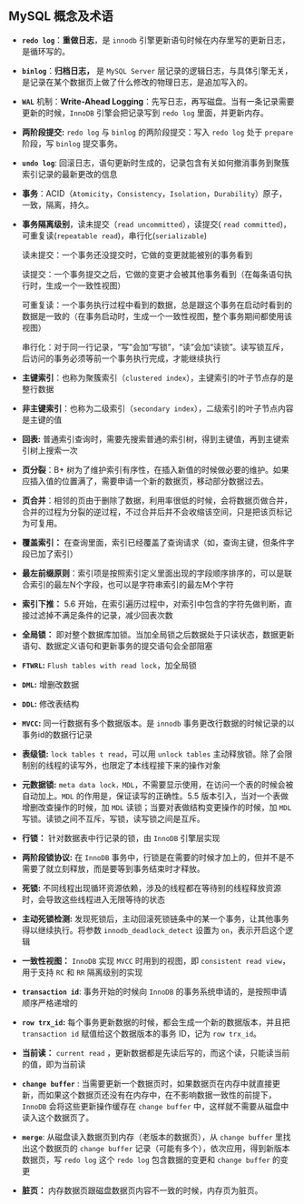 ## MySQL 概念及术语

* **`redo log`**：**重做日志**，是 `innodb` 引擎更新语句时候在内存里写的更新日志，是循环写的。

* **`binlog`**：**归档日志，** 是 `MySQL Server` 层记录的逻辑日志，与具体引擎无关，是记录在某个数据页上做了什么修改的物理日志，是追加写入的。

* **`WAL`** 机制：**Write-Ahead Logging**：先写日志，再写磁盘。当有一条记录需要更新的时候，`InnoDB` 引擎会把记录写到 `redo log` 里面，并更新内存。

* **两阶段提交:** `redo log` 与 `binlog` 的两阶段提交：写入 `redo log` 处于 `prepare` 阶段，写 `binlog` 提交事务。

* **`undo log`**: 回滚日志，语句更新时生成的，记录包含有关如何撤消事务到聚簇索引记录的最新更改的信息

* **事务**：ACID（`Atomicity`，`Consistency`，`Isolation`，`Durability`）原子，一致，隔离，持久。

* **事务隔离级别**，读未提交（`read uncommitted`），读提交( `read committed`)，可重复读(`repeatable read`)，串行化(`serializable`)

  读未提交：一个事务还没提交时，它做的变更就能被别的事务看到

  读提交：一个事务提交之后，它做的变更才会被其他事务看到（在每条语句执行时，生成一个一致性视图）

  可重复读：一个事务执行过程中看到的数据，总是跟这个事务在启动时看到的数据是一致的（在事务启动时，生成一个一致性视图，整个事务期间都使用该视图）

  串行化：对于同一行记录，“写”会加“写锁”，“读”会加“读锁”。读写锁互斥，后访问的事务必须等前一个事务执行完成，才能继续执行

* **主键索引**：也称为聚簇索引（`clustered index`），主键索引的叶子节点存的是整行数据

* **非主键索引**：也称为二级索引（`secondary index`），二级索引的叶子节点内容是主键的值

* **回表:**  普通索引查询时，需要先搜索普通的索引树，得到主键值，再到主键索引树上搜索一次

* **页分裂**：B+ 树为了维护索引有序性，在插入新值的时候做必要的维护。如果应插入值的位置满了，需要申请一个新的数据页，移动部分数据过去。

* **页合并**：相邻的页由于删除了数据，利用率很低的时候，会将数据页做合并，合并的过程为分裂的逆过程，不过合并后并不会收缩该空间，只是把该页标记为可复用。

* **覆盖索引：** 在查询里面，索引已经覆盖了查询请求（如，查询主键，但条件字段已加了索引）

* **最左前缀原则**：索引项是按照索引定义里面出现的字段顺序排序的，可以是联合索引的最左N个字段，也可以是字符串索引的最左M个字符

* **索引下推：** 5.6 开始，在索引遍历过程中，对索引中包含的字符先做判断，直接过滤掉不满足条件的记录，减少回表次数

* **全局锁：** 即对整个数据库加锁。当加全局锁之后数据处于只读状态，数据更新语句、数据定义语句和更新事务的提交语句会全部阻塞

* **`FTWRL`:** `Flush tables with read lock`，加全局锁

* **`DML`:**  增删改数据

* **`DDL`:** 修改表结构

* **`MVCC`:** 同一行数据有多个数据版本。是 `innodb` 事务更改行数据的时候记录的以事务id的数据行记录

* **表级锁:** `lock tables t read`，可以用 `unlock tables` 主动释放锁。除了会限制别的线程的读写外，也限定了本线程接下来的操作对象

* **元数据锁:** `meta data lock，MDL`，不需要显示使用，在访问一个表的时候会被自动加上。`MDL` 的作用是，保证读写的正确性。5.5 版本引入，当对一个表做增删改查操作的时候，加 `MDL` 读锁；当要对表做结构变更操作的时候，加 `MDL` 写锁。读锁之间不互斥，写锁，读写锁之间是互斥。

* **行锁：** 针对数据表中行记录的锁，由 `InnoDB` 引擎层实现

* **两阶段锁协议:** 在 `InnoDB` 事务中，行锁是在需要的时候才加上的，但并不是不需要了就立刻释放，而是要等到事务结束时才释放。
* **死锁:** 不同线程出现循环资源依赖，涉及的线程都在等待别的线程释放资源时，会导致这些线程进入无限等待的状态
* **主动死锁检测:** 发现死锁后，主动回滚死锁链条中的某一个事务，让其他事务得以继续执行。将参数 `innodb_deadlock_detect` 设置为 `on`，表示开启这个逻辑
* **一致性视图：** `InnoDB` 实现 `MVCC` 时用到的视图，即 `consistent read view`，用于支持 `RC` 和 `RR` 隔离级别的实现
* **`transaction id`**: 事务开始的时候向 `InnoDB` 的事务系统申请的，是按照申请顺序严格递增的
* **`row trx_id`:**  每个事务更新数据的时候，都会生成一个新的数据版本，并且把 `transaction id` 赋值给这个数据版本的事务 ID，记为 `row trx_id`。
* **当前读：** `current read` ，更新数据都是先读后写的，而这个读，只能读当前的值，即为当前读
* **`change buffer`** : 当需要更新一个数据页时，如果数据页在内存中就直接更新，而如果这个数据页还没有在内存中，在不影响数据一致性的前提下，`InnoDB` 会将这些更新操作缓存在 `change buffer` 中，这样就不需要从磁盘中读入这个数据页了。
* **`merge`**: 从磁盘读入数据页到内存（老版本的数据页），从 `change buffer` 里找出这个数据页的 `change buffer` 记录（可能有多个），依次应用，得到新版本数据页，写 `redo log` 这个 `redo log` 包含数据的变更和 `change buffer` 的变更
* **脏页：** 内存数据页跟磁盘数据页内容不一致的时候，内存页为脏页。

